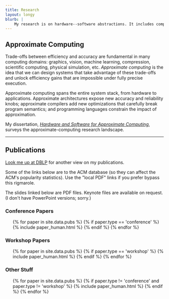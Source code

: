```yaml
---
title: Research
layout: longy
blurb: |
    My research is on hardware--software abstractions. It includes computer architecture, programming languages, compilers, and software engineering.
---
```


## Approximate Computing

Trade-offs between efficiency and accuracy are fundamental in many computing domains: graphics, vision, machine learning, compression, scientific computing, physical simulation, etc. *Approximate computing* is the idea that we can design systems that take advantage of these trade-offs and unlock efficiency gains that are impossible under fully precise execution.

Approximate computing spans the entire system stack, from hardware to applications. Approximate architectures expose new accuracy and reliability knobs; approximate compilers add new optimizations that carefully break program semantics; and programming languages constrain the impact of approximation.

My dissertation, [*Hardware and Software for Approximate Computing*][dissertation], surveys the approximate-computing research landscape.

[dissertation]: {{site.base}}/media/dissertation.pdf

-------

## Publications

[Look me up at DBLP][dblp] for another view on my publications.

Some of the links below are to the ACM database (so they can affect the ACM's popularity statistics). Use the "local PDF" links if you prefer bypass this
rigmarole.

The slides linked below are PDF files. Keynote files are available on request.
(I don't have PowerPoint versions; sorry.)

[dblp]: http://www.informatik.uni-trier.de/~ley/db/indices/a-tree/s/Sampson:Adrian.html

### Conference Papers

<ul>
{% for paper in site.data.pubs %}
    {% if paper.type == 'conference' %}
        {% include paper_human.html %}
    {% endif %}
{% endfor %}
</ul>

### Workshop Papers

<ul>
{% for paper in site.data.pubs %}
    {% if paper.type == 'workshop' %}
        {% include paper_human.html %}
    {% endif %}
{% endfor %}
</ul>

### Other Stuff

<ul>
{% for paper in site.data.pubs %}
    {% if paper.type != 'conference' and paper.type != 'workshop' %}
        {% include paper_human.html %}
    {% endif %}
{% endfor %}
</ul>
